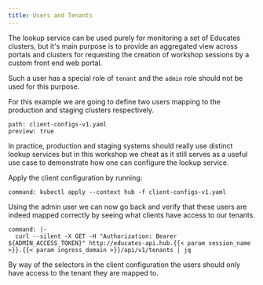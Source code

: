 ```yaml
---
title: Users and Tenants
---
```


The lookup service can be used purely for monitoring a set of Educates clusters,
but it's main purpose is to provide an aggregated view across portals and
clusters for requesting the creation of workshop sessions by a custom front end
web portal.

Such a user has a special role of `tenant` and the `admin` role should not be
used for this purpose.

For this example we are going to define two users mapping to the production and
staging clusters respectively.

```files:copy-file
path: client-configs-v1.yaml
preview: true
```

In practice, production and staging systems should really use distinct lookup
services but in this workshop we cheat as it still serves as a useful use case
to demonstrate how one can configure the lookup service.

Apply the client configuration by running:

```terminal:execute
command: kubectl apply --context hub -f client-configs-v1.yaml
```

Using the admin user we can now go back and verify that these users are indeed
mapped correctly by seeing what clients have access to our tenants.

```terminal:execute
command: |-
  curl --silent -X GET -H "Authorization: Bearer ${ADMIN_ACCESS_TOKEN}" http://educates-api.hub.{{< param session_name >}}.{{< param ingress_domain >}}/api/v1/tenants | jq
```

By way of the selectors in the client configuration the users should only have
access to the tenant they are mapped to.
